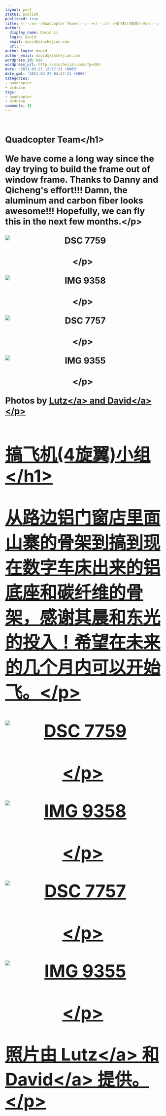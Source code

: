 ```yaml
---
layout: post
status: publish
published: true
title: <!--:en-->Quadcopter Team<!--:--><!--:zh-->搞飞机(4旋翼)小组<!--:-->
author:
  display_name: David Li
  login: david
  email: david@xinchejian.com
  url: ''
author_login: david
author_email: david@xinchejian.com
wordpress_id: 684
wordpress_url: http://xinchejian.com/?p=684
date: '2011-03-27 12:57:21 +0800'
date_gmt: '2011-03-27 04:57:21 +0800'
categories:
- quadcopter
- arduino
tags:
- quadcopter
- arduino
comments: []
---
```

<p><!--:en--><br />
<h1>Quadcopter Team<&#47;h1></p>
<p>We have come a long way since the day trying to build the frame out of window frame. Thanks to Danny and Qicheng's effort!!! Damn, the aluminum and carbon fiber looks awesome!!! Hopefully, we can fly this in the next few months.<&#47;p></p>
<p style="text-align:center">
<img style="display:block; margin-left:auto; margin-right:auto;" src="http:&#47;&#47;xinchejian.com&#47;wp-content&#47;uploads&#47;2011&#47;03&#47;DSC_7759.jpg" alt="DSC 7759" title="DSC_7759.JPG" border="0"&#47;><br />
<&#47;p></p>
<p style="text-align:center">
<img style="display:block; margin-left:auto; margin-right:auto;" src="http:&#47;&#47;xinchejian.com&#47;wp-content&#47;uploads&#47;2011&#47;03&#47;IMG_9358.jpg" alt="IMG 9358" title="IMG_9358.JPG" border="0"&#47;><br />
<&#47;p></p>
<p style="text-align:center">
<img style="display:block; margin-left:auto; margin-right:auto;" src="http:&#47;&#47;xinchejian.com&#47;wp-content&#47;uploads&#47;2011&#47;03&#47;DSC_7757.jpg" alt="DSC 7757" title="DSC_7757.JPG" border="0"&#47;><br />
<&#47;p></p>
<p style="text-align:center">
<img style="display:block; margin-left:auto; margin-right:auto;" src="http:&#47;&#47;xinchejian.com&#47;wp-content&#47;uploads&#47;2011&#47;03&#47;IMG_9355.jpg" alt="IMG 9355" title="IMG_9355.JPG" border="0"&#47;><br />
<&#47;p></p>
<p>Photos by <a href="http:&#47;&#47;www.lumi-photo.com&#47;" target="_blank">Lutz<&#47;a> and <a href="http:&#47;&#47;www.flickr.com&#47;photos&#47;taweili&#47;" target="_blank">David<&#47;a><&#47;p></p>
<p><!--:--><!--:zh--></p>
<h1>搞飞机(4旋翼)小组<&#47;h1></p>
<p>从路边铝门窗店里面山寨的骨架到搞到现在数字车床出来的铝底座和碳纤维的骨架，感谢其晨和东光的投入！希望在未来的几个月内可以开始飞。<&#47;p></p>
<p style="text-align:center">
<img style="display:block; margin-left:auto; margin-right:auto;" src="http:&#47;&#47;xinchejian.com&#47;wp-content&#47;uploads&#47;2011&#47;03&#47;DSC_7759.jpg" alt="DSC 7759" title="DSC_7759.JPG" border="0"&#47;><br />
<&#47;p></p>
<p style="text-align:center">
<img style="display:block; margin-left:auto; margin-right:auto;" src="http:&#47;&#47;xinchejian.com&#47;wp-content&#47;uploads&#47;2011&#47;03&#47;IMG_9358.jpg" alt="IMG 9358" title="IMG_9358.JPG" border="0"&#47;><br />
<&#47;p></p>
<p style="text-align:center">
<img style="display:block; margin-left:auto; margin-right:auto;" src="http:&#47;&#47;xinchejian.com&#47;wp-content&#47;uploads&#47;2011&#47;03&#47;DSC_7757.jpg" alt="DSC 7757" title="DSC_7757.JPG" border="0"&#47;><br />
<&#47;p></p>
<p style="text-align:center">
<img style="display:block; margin-left:auto; margin-right:auto;" src="http:&#47;&#47;xinchejian.com&#47;wp-content&#47;uploads&#47;2011&#47;03&#47;IMG_9355.jpg" alt="IMG 9355" title="IMG_9355.JPG" border="0"&#47;><br />
<&#47;p></p>
<p>照片由 <a href="http:&#47;&#47;www.lumi-photo.com&#47;" target="_blank">Lutz<&#47;a> 和 <a href="http:&#47;&#47;www.flickr.com&#47;photos&#47;taweili&#47;" target="_blank">David<&#47;a> 提供。<&#47;p></p>
<p><!--:--></p>
